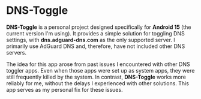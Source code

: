 # DNS-Toggle

**DNS-Toggle** is a personal project designed specifically for **Android 15** (the current version I'm using). It provides a simple solution for toggling DNS settings, with **dns.adguard-dns.com** as the only supported server. I primarily use AdGuard DNS and, therefore, have not included other DNS servers.

The idea for this app arose from past issues I encountered with other DNS toggler apps. Even when those apps were set up as system apps, they were still frequently killed by the system. In contrast, **DNS-Toggle** works more reliably for me, without the delays I experienced with other solutions. This app serves as my personal fix for these issues.

